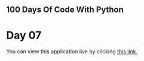 ## 100 Days Of Code With Python

# Day 07

You can view this application live by clicking [this link.](https://repl.it/@ArisRoutsis/Day-7-Hangman-2-Start#main.py)
